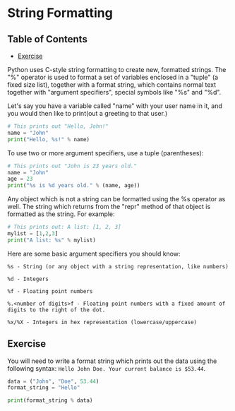 # String Formatting

## Table of Contents

<!-- START doctoc generated TOC please keep comment here to allow auto update -->
<!-- DON'T EDIT THIS SECTION, INSTEAD RE-RUN doctoc TO UPDATE -->

- [Exercise](#exercise)

<!-- END doctoc generated TOC please keep comment here to allow auto update -->

Python uses C-style string formatting to create new, formatted strings.
The "%" operator is used to format a set of variables enclosed in a "tuple" (a fixed size list),
together with a format string,
which contains normal text together with "argument specifiers",
special symbols like "%s" and "%d".

Let's say you have a variable called "name" with your user name in it,
and you would then like to print(out a greeting to that user.)

```python
# This prints out "Hello, John!"
name = "John"
print("Hello, %s!" % name)
```

To use two or more argument specifiers, use a tuple (parentheses):

```python
# This prints out "John is 23 years old."
name = "John"
age = 23
print("%s is %d years old." % (name, age))
```

Any object which is not a string can be formatted using the %s operator as well.
The string which returns from the "repr" method of that object is formatted as the string.
For example:

```python
# This prints out: A list: [1, 2, 3]
mylist = [1,2,3]
print("A list: %s" % mylist)
```

Here are some basic argument specifiers you should know:

```text
%s - String (or any object with a string representation, like numbers)

%d - Integers

%f - Floating point numbers

%.<number of digits>f - Floating point numbers with a fixed amount of digits to the right of the dot.

%x/%X - Integers in hex representation (lowercase/uppercase)
```

## Exercise

You will need to write a format string
which prints out the data using the following syntax:
`Hello John Doe. Your current balance is $53.44`.

```python
data = ("John", "Doe", 53.44)
format_string = "Hello"

print(format_string % data)
```
